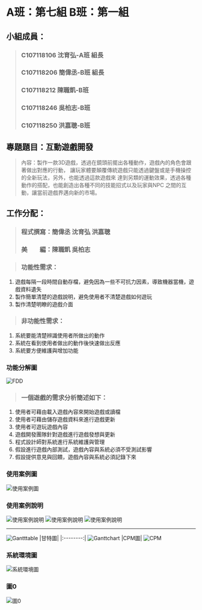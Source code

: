 # A班：第七組 B班：第一組
## 小組成員：
> ### C107118106 沈育弘-A班 組長
> ### C107118206 簡偉丞-B班 組長
> ### C107118212 陳職凱-B班
> ### C107118246 吳柏志-B班
> ### C107118250 洪嘉聰-B班
## 專題題目：互動遊戲開發
> 內容：製作一款3D遊戲，透過在鏡頭前擺出各種動作，遊戲內的角色會跟著做出對應的行動，
> 讓玩家體要顛覆傳統遊戲只能透過鍵盤或是手機操控的全新玩法，另外，也能透過這款遊戲來
> 達到另類的運動效果，透過各種動作的搭配，也能創造出各種不同的技能招式以及玩家與NPC
> 之間的互動，讓當前遊戲界邁向新的市場。
## 工作分配：
> ### 程式撰寫：簡偉丞 沈育弘 洪嘉聰
> ### 美　　編：陳職凱 吳柏志

> ### 功能性需求：
1.	遊戲每隔一段時間自動存檔，避免因為一些不可抗力因素，導致機器當機，遊戲資料遺失
2.	製作簡單清楚的遊戲說明，避免使用者不清楚遊戲如何遊玩
3.	製作清楚明瞭的遊戲介面

> ### 非功能性需求：
1.	系統要能清楚辨識使用者所做出的動作
2.	系統在看到使用者做出的動作後快速做出反應
3.	系統要方便維護與增加功能


### 功能分解圖
![FDD](FDD.jpg "功能分解圖")

> ### 一個遊戲的需求分析簡述如下：
1.	使用者可藉由載入遊戲內容來開始遊戲或讀檔
2.	使用者可藉由儲存遊戲資料來進行遊戲更新
3.	使用者可遊玩遊戲內容
4.	遊戲開發團隊針對遊戲進行遊戲發想與更新
5.	程式設計師對系統進行系統維護與管理
6.	假設進行遊戲內部測試，遊戲內容與系統必須不受測試影響
7.	假設提供意見與回饋，遊戲內容與系統必須記錄下來


### 使用案例圖
![使用案例圖](使用案例圖.jpg "使用案例圖")

### 使用案例說明 
![使用案例說明](使用案例說明1.jpg "使用案例說明")   ![使用案例說明](使用案例說明2.jpg "使用案例說明")
![使用案例說明](使用案例說明3.jpg "使用案例說明")


---
![Gantttable](Gantttable.jpg "甘特表")
|甘特圖|
|:--------:|
![Ganttchart](Ganttchart.jpg "甘特圖")
|CPM圖|
![CPM](CPM.jpg "CPM")

### 系統環境圖
![系統環境圖](系統環境圖.jpg "系統環境圖")

### 圖0
![圖0](圖0.jpg "圖0")
